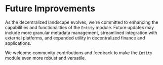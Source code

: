 # Future Improvements

As the decentralized landscape evolves, we're committed to enhancing the capabilities and functionalities of the `Entity` module. Future updates may include more granular metadata management, streamlined integration with external platforms, and expanded utility in decentralized finance and applications.

We welcome community contributions and feedback to make the `Entity` module even more robust and versatile.
